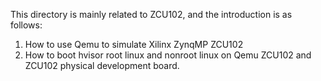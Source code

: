 This directory is mainly related to ZCU102, and the introduction is as follows:
1. How to use Qemu to simulate Xilinx ZynqMP ZCU102
2. How to boot hvisor root linux and nonroot linux on Qemu ZCU102 and ZCU102 physical development board.